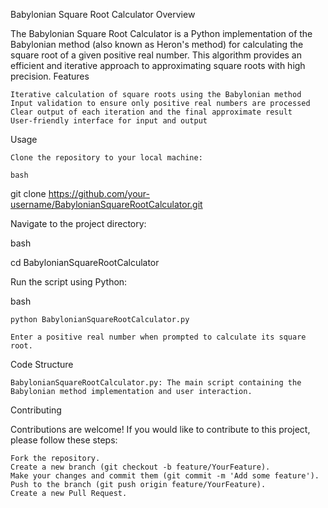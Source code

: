 Babylonian Square Root Calculator
Overview

The Babylonian Square Root Calculator is a Python implementation of the Babylonian method (also known as Heron's method) for calculating the square root of a given positive real number. This algorithm provides an efficient and iterative approach to approximating square roots with high precision.
Features

    Iterative calculation of square roots using the Babylonian method
    Input validation to ensure only positive real numbers are processed
    Clear output of each iteration and the final approximate result
    User-friendly interface for input and output

Usage

    Clone the repository to your local machine:

    bash

git clone https://github.com/your-username/BabylonianSquareRootCalculator.git

Navigate to the project directory:

bash

cd BabylonianSquareRootCalculator

Run the script using Python:

bash

    python BabylonianSquareRootCalculator.py

    Enter a positive real number when prompted to calculate its square root.

Code Structure

    BabylonianSquareRootCalculator.py: The main script containing the Babylonian method implementation and user interaction.

Contributing

Contributions are welcome! If you would like to contribute to this project, please follow these steps:

    Fork the repository.
    Create a new branch (git checkout -b feature/YourFeature).
    Make your changes and commit them (git commit -m 'Add some feature').
    Push to the branch (git push origin feature/YourFeature).
    Create a new Pull Request.
